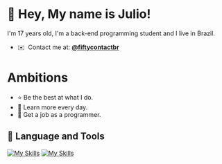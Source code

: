 # 👋 Hey, My name is Julio!
I'm 17 years old, I'm a back-end programming student and I live in Brazil.

* ✉️  Contact me at: **[@fiftycontactbr](mailto:fiftycontactbr@gmail.com)**

# Ambitions
- ⭐ Be the best at what I do.
- 🔭 Learn more every day.
- 🔎 Get a job as a programmer.
  
## 🔨 Language and Tools

[![My Skills](https://skillicons.dev/icons?i=typescript,javascript,nodejs,mysql,postgresql,html,css)](https://skillicons.dev)
[![My Skills](https://skillicons.dev/icons?i=vscode,github,git)](https://skillicons.dev)
